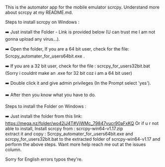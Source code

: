 This is the automator app for the mobile emulator scrcpy.
Understand more about scrcpy at my README.md.

Steps to install scrcpy on Windows :

:arrow_right: Just install the Folder - Link is provided below (U can trust me I am not gonna upload any virus...).

:arrow_right: Open the folder, If you are a 64 bit user, check for the file: Scrcpy_automater_for_users64bit.exe .
 
:arrow_right: If you are a 32 bit user, check for the file : scrcpy_for_users32bit.bat (Sorry i couldnt make an .exe for 32 bit coz i am a 64 bit user)

:arrow_right: Double click it and give admin privileges (In the Prompt select 'yes'). 

:arrow_right: After then you know what you have to do.

Steps to install the Folder on Windows : 

:arrow_right: Just install the folder from this link: https://mega.nz/folder/wo42iJ4T#VjWMc_79847vucr90aFxKQ 
Or if u r not able to install, Install scrcpy from : scrcpy-win64-v1.17.zip  
extract it and copy : Scrcpy_automater_for_users64bit.exe and scrcpy_for_users32bit.bat 
to the extracted folder of scrcpy-win64-v1.17 and perform the above steps.
Want more help reach me out at the issues column. 

Sorry for English errors typos they're.
